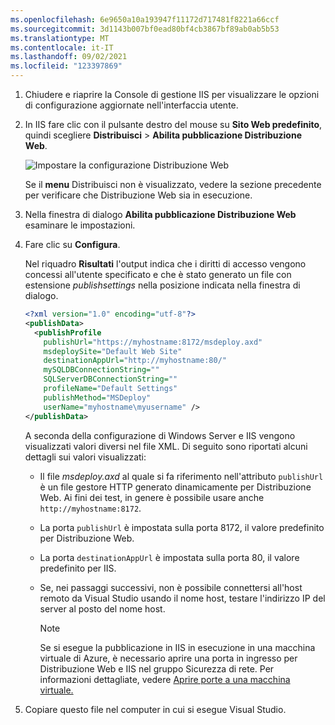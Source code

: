 ```yaml
---
ms.openlocfilehash: 6e9650a10a193947f11172d717481f8221a66ccf
ms.sourcegitcommit: 3d1143b007bf0ead80bf4cb3867bf89ab0ab5b53
ms.translationtype: MT
ms.contentlocale: it-IT
ms.lasthandoff: 09/02/2021
ms.locfileid: "123397869"
---
```


1. Chiudere e riaprire la Console di gestione IIS per visualizzare le opzioni di configurazione aggiornate nell'interfaccia utente.

2. In IIS fare clic con il pulsante destro del mouse su **Sito Web predefinito**, quindi scegliere **Distribuisci** > **Abilita pubblicazione Distribuzione Web**.

    ![Impostare la configurazione Distribuzione Web](../../deployment/media/tutorial-configure-web-deploy-publishing.png)

   Se il **menu** Distribuisci non è visualizzato, vedere la sezione precedente per verificare che Distribuzione Web sia in esecuzione.

3. Nella finestra di dialogo **Abilita pubblicazione Distribuzione Web** esaminare le impostazioni.

4. Fare clic su **Configura**.

    Nel riquadro **Risultati** l'output indica che i diritti di accesso vengono concessi all'utente specificato e che è stato generato un file con estensione *publishsettings* nella posizione indicata nella finestra di dialogo.

    ```xml
    <?xml version="1.0" encoding="utf-8"?>
    <publishData>
      <publishProfile
        publishUrl="https://myhostname:8172/msdeploy.axd"
        msdeploySite="Default Web Site"
        destinationAppUrl="http://myhostname:80/"
        mySQLDBConnectionString=""
        SQLServerDBConnectionString=""
        profileName="Default Settings"
        publishMethod="MSDeploy"
        userName="myhostname\myusername" />
    </publishData>
    ```

    A seconda della configurazione di Windows Server e IIS vengono visualizzati valori diversi nel file XML. Di seguito sono riportati alcuni dettagli sui valori visualizzati:

   * Il file *msdeploy.axd* al quale si fa riferimento nell'attributo `publishUrl` è un file gestore HTTP generato dinamicamente per Distribuzione Web. Ai fini dei test, in genere è possibile usare anche `http://myhostname:8172`.
   * La porta `publishUrl` è impostata sulla porta 8172, il valore predefinito per Distribuzione Web.
   * La porta `destinationAppUrl` è impostata sulla porta 80, il valore predefinito per IIS.
   * Se, nei passaggi successivi, non è possibile connettersi all'host remoto da Visual Studio usando il nome host, testare l'indirizzo IP del server al posto del nome host.

     > [!NOTE]
     > Se si esegue la pubblicazione in IIS in esecuzione in una macchina virtuale di Azure, è necessario aprire una porta in ingresso per Distribuzione Web e IIS nel gruppo Sicurezza di rete. Per informazioni dettagliate, vedere [Aprire porte a una macchina virtuale.](/azure/virtual-machines/windows/nsg-quickstart-portal)

5. Copiare questo file nel computer in cui si esegue Visual Studio.
